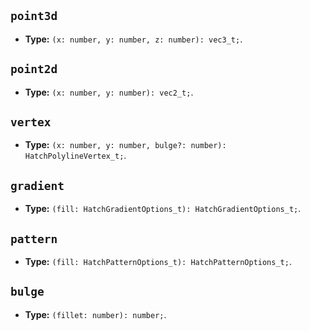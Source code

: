 ## `point3d`
- **Type:** `(x: number, y: number, z: number): vec3_t;`.

## `point2d`
- **Type:** `(x: number, y: number): vec2_t;`.

## `vertex`
- **Type:** `(x: number, y: number, bulge?: number): HatchPolylineVertex_t;`.

## `gradient`
- **Type:** `(fill: HatchGradientOptions_t): HatchGradientOptions_t;`.

## `pattern`
- **Type:** `(fill: HatchPatternOptions_t): HatchPatternOptions_t;`.

## `bulge`
- **Type:** `(fillet: number): number;`.

